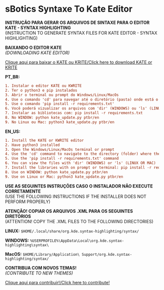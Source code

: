 # sBotics Syntaxe To Kate Editor
**INSTRUÇÃO PARA GERAR OS ARQUIVOS DE SINTAXE PARA O EDITOR KATE - SYNTAX HIGHLIGHTING**\
(INSTRUCTION TO GENERATE SYNTAX FILES FOR KATE EDITOR - SYNTAX HIGHLIGHTING)

**BAIXANDO O EDITOR KATE**\
_(DOWNLOADING KATE EDITOR)_

[Clique aqui para baixar o KATE ou KRITE/Click here to download KATE or KRITE](https://kate-editor.org/pt-br/)

**PT_BR:**
```diff
1. Instalar o editor KATE ou KWRITE
2. Ter o python3 e pip instalados
3. Abrir o terminal ou prompt do Windows/Linux/MacOs
4. Use o comando 'cd' para navegar até o diretório (pasta) onde está o arquivo update_files.py
5. Use o comando 'pip install -r requirements.txt'
6. Você poderá vizualizar os arquivos com 'dir' (WINDOWS) ou 'ls' (LINUX OU MAC)
7. Instalar as bibliotecas com: pip install -r requirements.txt
8. No WINDOW: python kate_update.py ptbr/en
9. No Linux ou Mac: python3 kate_update.py ptbr/en
```

**EN_US:**
```diff
1. Install the KATE or KWRITE editor
2. Have python3 installed
3. Open the Windows/Linux/MacOs terminal or prompt
4. Use the 'cd' command to navigate to the directory (folder) where the update_files.py file is located
5. Use the 'pip install -r requirements.txt' command
6. You can view the files with 'dir' (WINDOWS) or 'ls' (LINUX OR MAC)
7. Install the libraries with on prompt or terminal: pip install -r requirements.txt
8. Use on WINDOW: python kate_update.py ptbr/en
9. Use on Linux or Mac: python3 kate_update.py ptbr/en
```

**USE AS SEGUINTES INSTRUÇÕES CASO O INSTALADOR NÃO EXECUTE CORRETAMENTE**\
(USE THE FOLLOWING INSTRUCTIONS IF THE INSTALLER DOES NOT PERFORM PROPERLY)

**ATENÇÃO! COPIAR OS ARQUIVOS .XML PARA OS SEGUINTES DIRETÓRIOS**\
(ATTENTION! COPY THE .XML FILES TO THE FOLLOWING DIRECTORIES)

**LINUX:** `$HOME/.local/share/org.kde.syntax-highlighting/syntax/`

**WINDOWS:** `%USERPROFILE%\AppData\Local\org.kde.syntax-highlighting\syntax\`

**MacOS:** `$HOME/Library/Application\ Support/org.kde.syntax-highlighting/syntax/`


**CONTRIBUA COM NOVOS TEMAS!**\
_(CONTRIBUTE TO NEW THEMES)_

[Clique aqui para contribuir!/Click here to contribute!](https://github.com/iagolirapasssos/sBoticsThemesToKateEditor.git)
